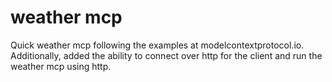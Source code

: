 # weather mcp
Quick weather mcp following the examples at modelcontextprotocol.io. Additionally, added the ability to connect over http for the client and run the weather mcp using http. 
